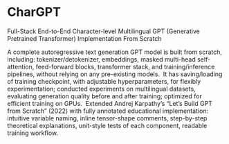 # CharGPT
Full-Stack End-to-End Character-level Multilingual GPT (Generative Pretrained Transformer) Implementation From Scratch

A complete autoregressive text generation GPT model is built from scratch, including: tokenizer/detokenizer, embeddings, masked multi-head self-attention, feed-forward blocks, transformer stack, and training/inference pipelines, without relying on any pre-existing models.
­
It has saving/loading of training checkpoint, with adjustable hyperparameters, for flexibly experimentation; conducted experiments on multilingual datasets, evaluating generation quality before and after training; optimized for efficient training on GPUs.
­
Extended Andrej Karpathy’s “Let’s Build GPT from Scratch” (2022) with fully annotated educational implementation: intuitive variable naming, inline tensor-shape comments, step-by-step theoretical explanations, unit-style tests of each component, readable training workflow.
